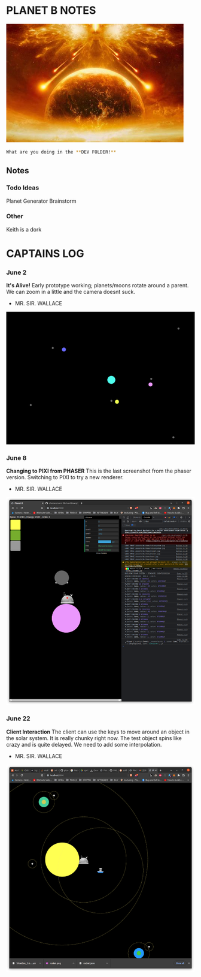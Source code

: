 # PLANET B NOTES
![Image of a galaxy and planet](https://github.com/jjwallace/planetb/blob/main/notes/pictures/firesky.jpg)

```bash
What are you doing in the **DEV FOLDER!**
```

## Notes

### Todo Ideas
Planet Generator Brainstorm

### Other
Keith is a dork

# CAPTAINS LOG

### June 2
**It's Alive!**
Early prototype working; planets/moons rotate around a parent.  We can zoom in a little and the camera doesnt suck. 
- MR. SIR. WALLACE

![Image of a galaxy and planet](https://github.com/jjwallace/planetb/blob/main/notes/pictures/screenshots/screenshot-june2.png)

### June 8
**Changing to PIXI from PHASER**
This is the last screenshot from the phaser version.  Switching to PIXI to try a new renderer.
- MR. SIR. WALLACE

![Image of a galaxy and planet](https://github.com/jjwallace/planetb/blob/main/notes/pictures/screenshots/2022-06-08.png)

### June 22
**Client Interaction**
The client can use the keys to move around an object in the solar system.  It is really chunky right now. The test object spins like crazy and is quite delayed.  We need to add some interpolation.
- MR. SIR. WALLACE

![Image of a galaxy and planet](https://github.com/jjwallace/planetb/blob/main/notes/pictures/screenshots/2022-06-22.png)